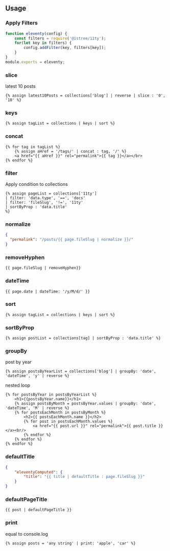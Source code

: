 ## Usage

### Apply Filters
```js
function eleventy(config) {
    const filters = require('@istree/11ty');
    for(let key in filters) {
        config.addFilter(key, filters[key]);
    }
}
module.exports = eleventy;
```

### slice
latest 10 posts
```liquid
{% assign latest10Posts = collections['blog'] | reverse | slice : '0', '10' %}
```

### keys
```liquid
{% assign tagList = collections | keys | sort %}
```

### concat
```liquid
{% for tag in tagList %}
    {% assign aHref = '/tags/' | concat : tag, '/' %}
    <a href="{{ aHref }}" rel="permalink">{{ tag }}</a></br>
{% endfor %}
```

### filter
Apply condition to collections
```liquid
{% assign pageList = collections['11ty']
| filter: 'data.type', '==', 'docs'
| filter: 'fileSlug', '!=', '11ty'
| sortByProp : 'data.title'
%}
```

### normalize
```json
{
  "permalink": "/posts/{{ page.fileSlug | normalize }}/"
}
```

### removeHyphen
```liquid
{{ page.fileSlug | removeHyphen}}
```

### dateTime
```liquid
{{ page.date | dateTime: '/y/M/d/' }}
```

### sort
```liquid
{% assign tagList = collections | keys | sort %}
```

### sortByProp
```liquid
{% assign postList = collections[tag] | sortByProp : 'data.title' %}
```

### groupBy
post by year
```liquid
{% assign postsByYearList = collections['blog'] | groupBy: 'date', 'dateTime', 'y' | reverse %}
```

nested loop
```liquid
{% for postsByYear in postsByYearList %}
    <h1>{{postsByYear.name}}</h1>
    {% assign postsByMonth = postsByYear.values | groupBy: 'date', 'dateTime', 'M' | reverse %}
    {% for postsEachMonth in postsByMonth %}
        <h2>{{ postsEachMonth.name }}</h2>
        {% for post in postsEachMonth.values %}
            <a href="{{ post.url }}" rel="permalink">{{ post.title }}</a><br/>
        {% endfor %}
    {% endfor %}
{% endfor %}
```

### defaultTitle
```json
{
    "eleventyComputed": {
        "title": "{{ title | defaultTitle : page.fileSlug }}"
    }
}
```

### defaultPageTitle
```liquid
{{ post | defaultPageTitle }}
```

### print
equal to console.log
```liquid
{% assign posts = 'any string' | print: 'apple', 'car' %}
```
